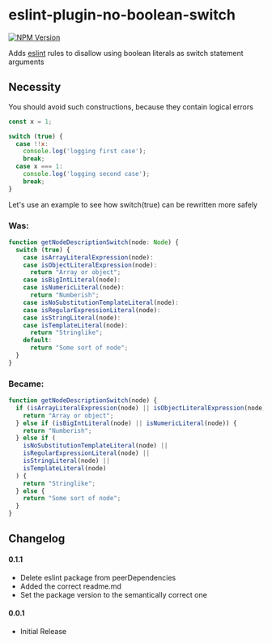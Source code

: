# eslint-plugin-no-boolean-switch

[![NPM Version](https://img.shields.io/npm/v/eslint-plugin-no-boolean-switch.svg?style=flat-square)](npmjs.com/package/eslint-plugin-no-boolean-switch)

Adds [eslint](http://eslint.org/) rules to disallow using boolean literals as switch statement arguments

## Necessity
You should avoid such constructions, because they contain logical errors

```js
const x = 1;

switch (true) {
  case !!x:
    console.log('logging first case');
    break;
  case x === 1:
    console.log('logging second case');
    break;
}
```

Let's use an example to see how switch(true) can be rewritten more safely

### Was:
```js
function getNodeDescriptionSwitch(node: Node) { 
  switch (true) { 
    case isArrayLiteralExpression(node): 
    case isObjectLiteralExpression(node): 
      return "Array or object"; 
    case isBigIntLiteral(node): 
    case isNumericLiteral(node): 
      return "Numberish"; 
    case isNoSubstitutionTemplateLiteral(node): 
    case isRegularExpressionLiteral(node): 
    case isStringLiteral(node): 
    case isTemplateLiteral(node): 
      return "Stringlike"; 
    default: 
      return "Some sort of node"; 
  } 
}
```
### Became:
```js
function getNodeDescriptionSwitch(node) {
  if (isArrayLiteralExpression(node) || isObjectLiteralExpression(node)) {
    return "Array or object";
  } else if (isBigIntLiteral(node) || isNumericLiteral(node)) {
    return "Numberish";
  } else if (
    isNoSubstitutionTemplateLiteral(node) ||
    isRegularExpressionLiteral(node) ||
    isStringLiteral(node) ||
    isTemplateLiteral(node)
  ) {
    return "Stringlike";
  } else {
    return "Some sort of node";
  }
}
```

## Changelog

#### 0.1.1
- Delete eslint package from peerDependencies
- Added the correct readme.md
- Set the package version to the semantically correct one

#### 0.0.1
- Initial Release

